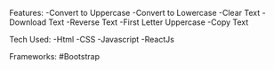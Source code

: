 Features:
-Convert to Uppercase
-Convert to Lowercase
-Clear Text
-Download Text
-Reverse Text
-First Letter Uppercase
-Copy Text

Tech Used:
-Html
-CSS
-Javascript
-ReactJs

Frameworks:
#Bootstrap
